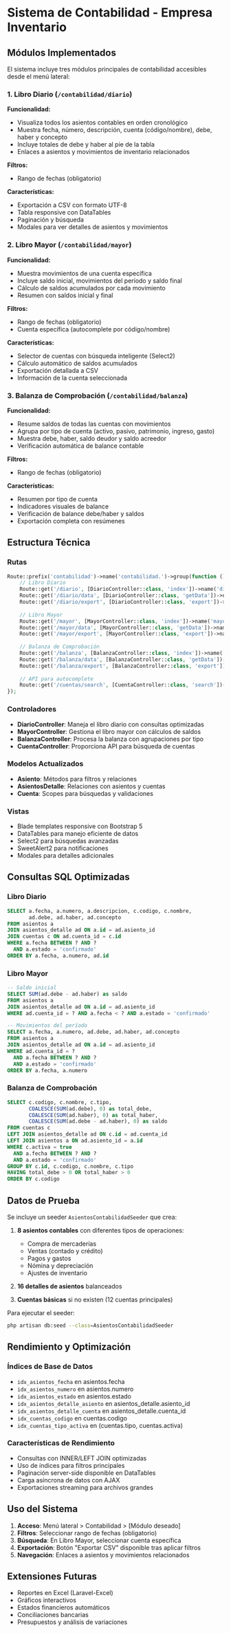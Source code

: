 # Sistema de Contabilidad - Empresa Inventario

## Módulos Implementados

El sistema incluye tres módulos principales de contabilidad accesibles desde el menú lateral:

### 1. Libro Diario (`/contabilidad/diario`)

**Funcionalidad:**
- Visualiza todos los asientos contables en orden cronológico
- Muestra fecha, número, descripción, cuenta (código/nombre), debe, haber y concepto
- Incluye totales de debe y haber al pie de la tabla
- Enlaces a asientos y movimientos de inventario relacionados

**Filtros:**
- Rango de fechas (obligatorio)

**Características:**
- Exportación a CSV con formato UTF-8
- Tabla responsive con DataTables
- Paginación y búsqueda
- Modales para ver detalles de asientos y movimientos

### 2. Libro Mayor (`/contabilidad/mayor`)

**Funcionalidad:**
- Muestra movimientos de una cuenta específica
- Incluye saldo inicial, movimientos del período y saldo final
- Cálculo de saldos acumulados por cada movimiento
- Resumen con saldos inicial y final

**Filtros:**
- Rango de fechas (obligatorio)
- Cuenta específica (autocomplete por código/nombre)

**Características:**
- Selector de cuentas con búsqueda inteligente (Select2)
- Cálculo automático de saldos acumulados
- Exportación detallada a CSV
- Información de la cuenta seleccionada

### 3. Balanza de Comprobación (`/contabilidad/balanza`)

**Funcionalidad:**
- Resume saldos de todas las cuentas con movimientos
- Agrupa por tipo de cuenta (activo, pasivo, patrimonio, ingreso, gasto)
- Muestra debe, haber, saldo deudor y saldo acreedor
- Verificación automática de balance contable

**Filtros:**
- Rango de fechas (obligatorio)

**Características:**
- Resumen por tipo de cuenta
- Indicadores visuales de balance
- Verificación de balance debe/haber y saldos
- Exportación completa con resúmenes

## Estructura Técnica

### Rutas
```php
Route::prefix('contabilidad')->name('contabilidad.')->group(function () {
    // Libro Diario
    Route::get('/diario', [DiarioController::class, 'index'])->name('diario');
    Route::get('/diario/data', [DiarioController::class, 'getData'])->name('diario.data');
    Route::get('/diario/export', [DiarioController::class, 'export'])->name('diario.export');
    
    // Libro Mayor
    Route::get('/mayor', [MayorController::class, 'index'])->name('mayor');
    Route::get('/mayor/data', [MayorController::class, 'getData'])->name('mayor.data');
    Route::get('/mayor/export', [MayorController::class, 'export'])->name('mayor.export');
    
    // Balanza de Comprobación
    Route::get('/balanza', [BalanzaController::class, 'index'])->name('balanza');
    Route::get('/balanza/data', [BalanzaController::class, 'getData'])->name('balanza.data');
    Route::get('/balanza/export', [BalanzaController::class, 'export'])->name('balanza.export');
    
    // API para autocomplete
    Route::get('/cuentas/search', [CuentaController::class, 'search'])->name('cuentas.search');
});
```

### Controladores
- **DiarioController**: Maneja el libro diario con consultas optimizadas
- **MayorController**: Gestiona el libro mayor con cálculos de saldos
- **BalanzaController**: Procesa la balanza con agrupaciones por tipo
- **CuentaController**: Proporciona API para búsqueda de cuentas

### Modelos Actualizados
- **Asiento**: Métodos para filtros y relaciones
- **AsientosDetalle**: Relaciones con asientos y cuentas
- **Cuenta**: Scopes para búsquedas y validaciones

### Vistas
- Blade templates responsive con Bootstrap 5
- DataTables para manejo eficiente de datos
- Select2 para búsquedas avanzadas
- SweetAlert2 para notificaciones
- Modales para detalles adicionales

## Consultas SQL Optimizadas

### Libro Diario
```sql
SELECT a.fecha, a.numero, a.descripcion, c.codigo, c.nombre, 
       ad.debe, ad.haber, ad.concepto
FROM asientos a
JOIN asientos_detalle ad ON a.id = ad.asiento_id
JOIN cuentas c ON ad.cuenta_id = c.id
WHERE a.fecha BETWEEN ? AND ?
  AND a.estado = 'confirmado'
ORDER BY a.fecha, a.numero, ad.id
```

### Libro Mayor
```sql
-- Saldo inicial
SELECT SUM(ad.debe - ad.haber) as saldo
FROM asientos a
JOIN asientos_detalle ad ON a.id = ad.asiento_id
WHERE ad.cuenta_id = ? AND a.fecha < ? AND a.estado = 'confirmado'

-- Movimientos del período
SELECT a.fecha, a.numero, ad.debe, ad.haber, ad.concepto
FROM asientos a
JOIN asientos_detalle ad ON a.id = ad.asiento_id
WHERE ad.cuenta_id = ? 
  AND a.fecha BETWEEN ? AND ?
  AND a.estado = 'confirmado'
ORDER BY a.fecha, a.numero
```

### Balanza de Comprobación
```sql
SELECT c.codigo, c.nombre, c.tipo,
       COALESCE(SUM(ad.debe), 0) as total_debe,
       COALESCE(SUM(ad.haber), 0) as total_haber,
       COALESCE(SUM(ad.debe - ad.haber), 0) as saldo
FROM cuentas c
LEFT JOIN asientos_detalle ad ON c.id = ad.cuenta_id
LEFT JOIN asientos a ON ad.asiento_id = a.id
WHERE c.activa = true
  AND a.fecha BETWEEN ? AND ?
  AND a.estado = 'confirmado'
GROUP BY c.id, c.codigo, c.nombre, c.tipo
HAVING total_debe > 0 OR total_haber > 0
ORDER BY c.codigo
```

## Datos de Prueba

Se incluye un seeder `AsientosContabilidadSeeder` que crea:

1. **8 asientos contables** con diferentes tipos de operaciones:
   - Compra de mercaderías
   - Ventas (contado y crédito)
   - Pagos y gastos
   - Nómina y depreciación
   - Ajustes de inventario

2. **16 detalles de asientos** balanceados
3. **Cuentas básicas** si no existen (12 cuentas principales)

Para ejecutar el seeder:
```bash
php artisan db:seed --class=AsientosContabilidadSeeder
```

## Rendimiento y Optimización

### Índices de Base de Datos
- `idx_asientos_fecha` en asientos.fecha
- `idx_asientos_numero` en asientos.numero  
- `idx_asientos_estado` en asientos.estado
- `idx_asientos_detalle_asiento` en asientos_detalle.asiento_id
- `idx_asientos_detalle_cuenta` en asientos_detalle.cuenta_id
- `idx_cuentas_codigo` en cuentas.codigo
- `idx_cuentas_tipo_activa` en (cuentas.tipo, cuentas.activa)

### Características de Rendimiento
- Consultas con INNER/LEFT JOIN optimizadas
- Uso de índices para filtros principales
- Paginación server-side disponible en DataTables
- Carga asíncrona de datos con AJAX
- Exportaciones streaming para archivos grandes

## Uso del Sistema

1. **Acceso**: Menú lateral > Contabilidad > [Módulo deseado]
2. **Filtros**: Seleccionar rango de fechas (obligatorio)
3. **Búsqueda**: En Libro Mayor, seleccionar cuenta específica
4. **Exportación**: Botón "Exportar CSV" disponible tras aplicar filtros
5. **Navegación**: Enlaces a asientos y movimientos relacionados

## Extensiones Futuras

- Reportes en Excel (Laravel-Excel)
- Gráficos interactivos
- Estados financieros automáticos
- Conciliaciones bancarias
- Presupuestos y análisis de variaciones
